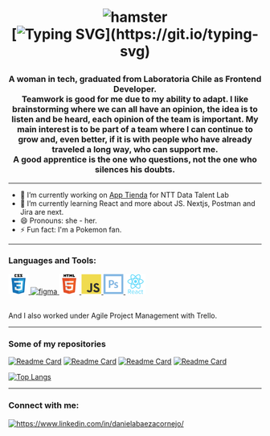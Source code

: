 <h1 align="center">

![hamster](https://i.pinimg.com/564x/d6/e6/28/d6e6281bb90621d9be0a9e53d882c2c6.jpg "hamster")
<br>
[![Typing SVG](https://readme-typing-svg.herokuapp.com?font=Roboto&size=40&pause=1000&color=EA9DFFF8&center=true&vCenter=true&width=470&lines=Hello!+I'm+Daniela+Ambar!)](https://git.io/typing-svg)
</h1>

<h3 align="center"> A woman in tech, graduated from Laboratoria Chile as Frontend Developer.
<br>
Teamwork is good for me due to my ability to adapt. I like brainstorming where we can all have an opinion, the idea is to listen and be heard, each opinion of the team is important. My main interest is to be part of a team where I can continue to grow and, even better, if it is with people who have already traveled a long way, who can support me. 
<br>
A good apprentice is the one who questions, not the one who silences his doubts.</h3>

--------------



- 🔭 I’m currently working on [App Tienda](https://github.com/DxAmbar/app_tienda) for NTT Data Talent Lab
- 🌱 I’m currently learning React and more about JS. Nextjs, Postman and Jira are next. 
- 😄 Pronouns: she - her.
- ⚡ Fun fact: I'm a Pokemon fan.


--------------

<h3 align="left">Languages and Tools:</h3>
<p align="left"> <a href="https://www.w3schools.com/css/" target="_blank" rel="noreferrer"> <img src="https://raw.githubusercontent.com/devicons/devicon/master/icons/css3/css3-original-wordmark.svg" alt="css3" width="40" height="40"/> </a> <a href="https://www.figma.com/" target="_blank" rel="noreferrer"> <img src="https://www.vectorlogo.zone/logos/figma/figma-icon.svg" alt="figma" width="40" height="40"/> </a> <a href="https://www.w3.org/html/" target="_blank" rel="noreferrer"> <img src="https://raw.githubusercontent.com/devicons/devicon/master/icons/html5/html5-original-wordmark.svg" alt="html5" width="40" height="40"/> </a> <a href="https://developer.mozilla.org/en-US/docs/Web/JavaScript" target="_blank" rel="noreferrer"> <img src="https://raw.githubusercontent.com/devicons/devicon/master/icons/javascript/javascript-original.svg" alt="javascript" width="40" height="40"/> </a> <a href="https://www.photoshop.com/en" target="_blank" rel="noreferrer"> <img src="https://raw.githubusercontent.com/devicons/devicon/master/icons/photoshop/photoshop-line.svg" alt="photoshop" width="40" height="40"/> </a> <a href="https://reactjs.org/" target="_blank" rel="noreferrer"> <img src="https://raw.githubusercontent.com/devicons/devicon/master/icons/react/react-original-wordmark.svg" alt="react" width="40" height="40"/> </a> </p>
<br>
And I also worked under Agile Project Management with Trello.
<br>

--------------

<h3 align="left">Some of my repositories</h3>

[![Readme Card](https://github-readme-stats.vercel.app/api/pin/?username=DxAmbar&repo=memory-match-api)](https://github.com/DxAmbar/memory-match-api)
[![Readme Card](https://github-readme-stats.vercel.app/api/pin/?username=DxAmbar&repo=app_tienda)](https://github.com/DxAmbar/app_tienda)
[![Readme Card](https://github-readme-stats.vercel.app/api/pin/?username=DxAmbar&repo=SCL021-memory-match)](https://github.com/DxAmbar/SCL021-memory-match)
[![Readme Card](https://github-readme-stats.vercel.app/api/pin/?username=DxAmbar&repo=SCL021-md-links)](https://github.com/DxAmbar/SCL021-md-links)

[![Top Langs](https://github-readme-stats.vercel.app/api/top-langs/?username=DxAmbar&layout=compact)](https://github.com/anuraghazra/github-readme-stats)

--------------

<h3 align="left">Connect with me:</h3>
<p align="left">
<a href="https://linkedin.com/in/https://www.linkedin.com/in/danielabaezacornejo/" target="blank"><img align="center" src="https://raw.githubusercontent.com/rahuldkjain/github-profile-readme-generator/master/src/images/icons/Social/linked-in-alt.svg" alt="https://www.linkedin.com/in/danielabaezacornejo/" height="30" width="40" /></a>
</p>
